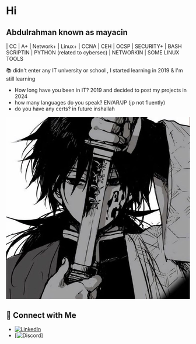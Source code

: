# Hi

## Abdulrahman known as mayacin

| CC | A+ | Network+ | Linux+ | CCNA | CEH | OCSP | SECURITY+ | BASH SCRIPTIN | PYTHON (related to cybersec) | NETWORKIN | SOME LINUX TOOLS 

📚 didn't enter any IT university or school , I started learning in 2019 & I'm still learning 
- How long have you been in IT? 2019 and decided to post my projects in 2024
- how many languages do you speak? EN/AR/JP (jp not fluently)
- do you have any certs? in future inshallah
  
![Profile Image](8bd0e35f70bd8e90eb017307b743a69b.jpg)



## 🔗 Connect with Me

- [![LinkedIn](https://img.shields.io/badge/LinkedIn-abderrahmane-blue)](https://www.linkedin.com/in/abderrahmane-toaba-75b341244/)
- [![Discord](https://img.shields.io/badge/Discord-mayacin-blue)]





